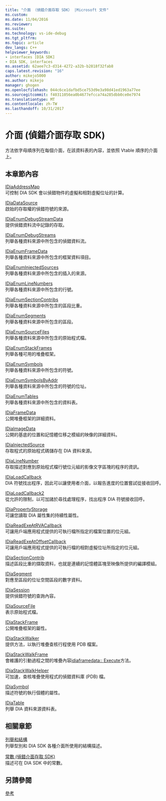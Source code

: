 ```yaml
---
title: "介面 （偵錯介面存取 SDK） |Microsoft 文件"
ms.custom: 
ms.date: 11/04/2016
ms.reviewer: 
ms.suite: 
ms.technology: vs-ide-debug
ms.tgt_pltfrm: 
ms.topic: article
dev_langs: C++
helpviewer_keywords:
- interfaces [DIA SDK]
- DIA SDK, interfaces
ms.assetid: 62aee7c3-d314-4272-a32b-b2818f32fab8
caps.latest.revision: "16"
author: mikejo5000
ms.author: mikejo
manager: ghogen
ms.openlocfilehash: 044c6ce1dafbd5ce753d9e3a98d41ed1963a77ee
ms.sourcegitcommit: f40311056ea0b4677efcca74a285dbb0ce0e7974
ms.translationtype: MT
ms.contentlocale: zh-TW
ms.lasthandoff: 10/31/2017
---
```

# <a name="interfaces-debug-interface-access-sdk"></a>介面 (偵錯介面存取 SDK)
方法依字母順序列在每個介面，在該資料表的內容，並依照 Vtable 順序的介面上。  
  
## <a name="in-this-section"></a>本章節內容  
 [IDiaAddressMap](../../debugger/debug-interface-access/idiaaddressmap.md)  
 可控制 DIA SDK 會以偵錯物件的虛擬和相對虛擬位址的計算。  
  
 [IDiaDataSource](../../debugger/debug-interface-access/idiadatasource.md)  
 啟始的存取權的偵錯符號的來源。  
  
 [IDiaEnumDebugStreamData](../../debugger/debug-interface-access/idiaenumdebugstreamdata.md)  
 提供偵錯資料流中記錄的存取。  
  
 [IDiaEnumDebugStreams](../../debugger/debug-interface-access/idiaenumdebugstreams.md)  
 列舉各種資料來源中所包含的偵錯資料流。  
  
 [IDiaEnumFrameData](../../debugger/debug-interface-access/idiaenumframedata.md)  
 列舉各種資料來源中所包含的框架資料項目。  
  
 [IDiaEnumInjectedSources](../../debugger/debug-interface-access/idiaenuminjectedsources.md)  
 列舉各種資料來源中所包含的插入的來源。  
  
 [IDiaEnumLineNumbers](../../debugger/debug-interface-access/idiaenumlinenumbers.md)  
 列舉各種資料來源中所包含的行號。  
  
 [IDiaEnumSectionContribs](../../debugger/debug-interface-access/idiaenumsectioncontribs.md)  
 列舉各種資料來源中所包含的區段比重。  
  
 [IDiaEnumSegments](../../debugger/debug-interface-access/idiaenumsegments.md)  
 列舉各種資料來源中所包含的區段。  
  
 [IDiaEnumSourceFiles](../../debugger/debug-interface-access/idiaenumsourcefiles.md)  
 列舉各種資料來源中所包含的原始程式檔。  
  
 [IDiaEnumStackFrames](../../debugger/debug-interface-access/idiaenumstackframes.md)  
 列舉各種可用的堆疊框架。  
  
 [IDiaEnumSymbols](../../debugger/debug-interface-access/idiaenumsymbols.md)  
 列舉各種資料來源中所包含的符號。  
  
 [IDiaEnumSymbolsByAddr](../../debugger/debug-interface-access/idiaenumsymbolsbyaddr.md)  
 列舉各種資料來源中所包含的符號的位址。  
  
 [IDiaEnumTables](../../debugger/debug-interface-access/idiaenumtables.md)  
 列舉各種資料來源中所包含的資料表。  
  
 [IDiaFrameData](../../debugger/debug-interface-access/idiaframedata.md)  
 公開堆疊框架的詳細資料。  
  
 [IDiaImageData](../../debugger/debug-interface-access/idiaimagedata.md)  
 公開的基底的位置和記憶體位移之模組的映像的詳細資料。  
  
 [IDiaInjectedSource](../../debugger/debug-interface-access/idiainjectedsource.md)  
 存取程式的原始程式碼儲存在 DIA 資料來源。  
  
 [IDiaLineNumber](../../debugger/debug-interface-access/idialinenumber.md)  
 存取描述對應到原始程式檔行號位元組的影像文字區塊的程序的資訊。  
  
 [IDiaLoadCallback](../../debugger/debug-interface-access/idialoadcallback.md)  
 DIA 符號找出程序，因此可以讓使用者介面，以報告進度的位置嘗試從接收回呼。  
  
 [IDiaLoadCallback2](../../debugger/debug-interface-access/idialoadcallback2.md)  
 從允許的限制，以可加諸於尋找處理程序，找出程序 DIA 符號接收回呼。  
  
 [IDiaPropertyStorage](../../debugger/debug-interface-access/idiapropertystorage.md)  
 可讓您讀取 DIA 屬性集的持續性屬性。  
  
 [IDiaReadExeAtRVACallback](../../debugger/debug-interface-access/idiareadexeatrvacallback.md)  
 可讓用戶端應用程式提供的可執行檔所指定的檔案位置的位元組。  
  
 [IDiaReadExeAtOffsetCallback](../../debugger/debug-interface-access/idiareadexeatoffsetcallback.md)  
 可讓用戶端應用程式提供的可執行檔的相對虛擬位址所指定的位元組。  
  
 [IDiaSectionContrib](../../debugger/debug-interface-access/idiasectioncontrib.md)  
 描述區段比重的擷取資料，也就是連續的記憶體區塊至映像所提供的編譯模組。  
  
 [IDiaSegment](../../debugger/debug-interface-access/idiasegment.md)  
 對應至區段的位址空間區段的數字資料。  
  
 [IDiaSession](../../debugger/debug-interface-access/idiasession.md)  
 提供偵錯符號的查詢內容。  
  
 [IDiaSourceFile](../../debugger/debug-interface-access/idiasourcefile.md)  
 表示原始程式檔。  
  
 [IDiaStackFrame](../../debugger/debug-interface-access/idiastackframe.md)  
 公開堆疊框架的屬性。  
  
 [IDiaStackWalker](../../debugger/debug-interface-access/idiastackwalker.md)  
 提供方法，以執行堆疊查核行程使用 PDB 檔案。  
  
 [IDiaStackWalkFrame](../../debugger/debug-interface-access/idiastackwalkframe.md)  
 會維護的引動過程之間的堆疊內容[idiaframedata:: Execute](../../debugger/debug-interface-access/idiaframedata-execute.md)方法。  
  
 [IDiaStackWalkHelper](../../debugger/debug-interface-access/idiastackwalkhelper.md)  
 可加速，查核堆疊使用程式的偵錯資料庫 (PDB) 檔。  
  
 [IDiaSymbol](../../debugger/debug-interface-access/idiasymbol.md)  
 描述符號的執行個體的屬性。  
  
 [IDiaTable](../../debugger/debug-interface-access/idiatable.md)  
 列舉 DIA 資料來源資料表。  
  
## <a name="related-sections"></a>相關章節  
 [列舉和結構](../../debugger/debug-interface-access/enumerations-and-structures.md)  
 列舉型別和 DIA SDK 各種介面所使用的結構描述。  
  
 [常數 (偵錯介面存取 SDK)](../../debugger/debug-interface-access/constants-debug-interface-access-sdk.md)  
 描述可在 DIA SDK 中的常數。  
  
## <a name="see-also"></a>另請參閱  
 [參考](../../debugger/debug-interface-access/debug-interface-access-sdk-reference.md)
